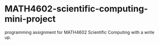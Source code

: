# MATH4602-scientific-computing-mini-project

programming assignment for MATH4602 Scientific Computing with a write up.
